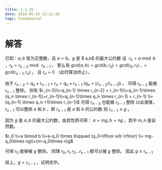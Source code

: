 ```yaml
---
title: 1.1.25
date: 2018-05-15 12:11:10
tags: Fundamental
---
```


# 解答

已知：$a,b$ 皆为正整数，且 $a>b$。$g$ 是 $ a,b$ 的最大公约数
设 $\ r_0=a\bmod b$ ，$r_k = r_{k-2} \bmod\ r_{k-1}$ 。
那么有 $gcd(a,b)=gcd(b,r_0)=gcd(r_0,r_1)...=gcd(r_{n-1},r_n)$ 。
且 $r_n=0$ （此时算法终止）。

由于 $r_{n-2}=q_n\times r_{n-1} + r_n=q_n\times r_{n-1} \ (q_n=\lfloor r_{n-2}/r_{n-1}\rfloor)$ 。
可得 $r_{n-2}$ 能被 $r_{n-1}$ 整除。
则有
$r_{n-3}\\=q_{n-1} \times r_{n-2} + r_{n-1}\\=q_{n-1}\times (q_n \times r_{n-1})+r_{n-1}\\=q_{n-1}\times q_n \times r_{n-1} + r_{n-1} \\=(q_{n-1} \times q_n +1)\times r_{n-1}$ 
可得 $r_{n-3}$ 也能被 $r_{n-1}$ 整除
以此类推，$r_{n-1}$ 可以整除 $a$ 和 $b$ ，即 $r_{n-1}$  是 $a$ 和 $b$ 的公约数
则 $r_{n-1}\le g$ 。

因为 $g$ 是 $a,b$ 的最大公约数，由其性质可得：
$a=mg,b=ng$ ，其中 $m,n$ 是自然数。

$r_0 \\=a \bmod b \\=a-q_0 \times b\qquad (q_0=\lfloor a/b \rfloor) \\= mg-q_0\times ng\\=(m-q_0\times n)g$ 

可得 $r_0$ 能够被 $g$ 整除。
同理 $r_0,r_1,r_2\dots r_{n-1}$ 都可以被 $g$ 整除。
因此 $g\le r_{n-1}$ 

综上，$g=r_{n-1}$ ，证明完毕。


